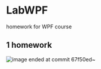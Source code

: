 # LabWPF
homework for WPF course

## 1 homework
![image](https://github.com/elseD/LabWPF/assets/15214028/1d7f66cb-9a25-4fb3-a3b1-967ca0d1401b)
ended at commit 67f50ed~
